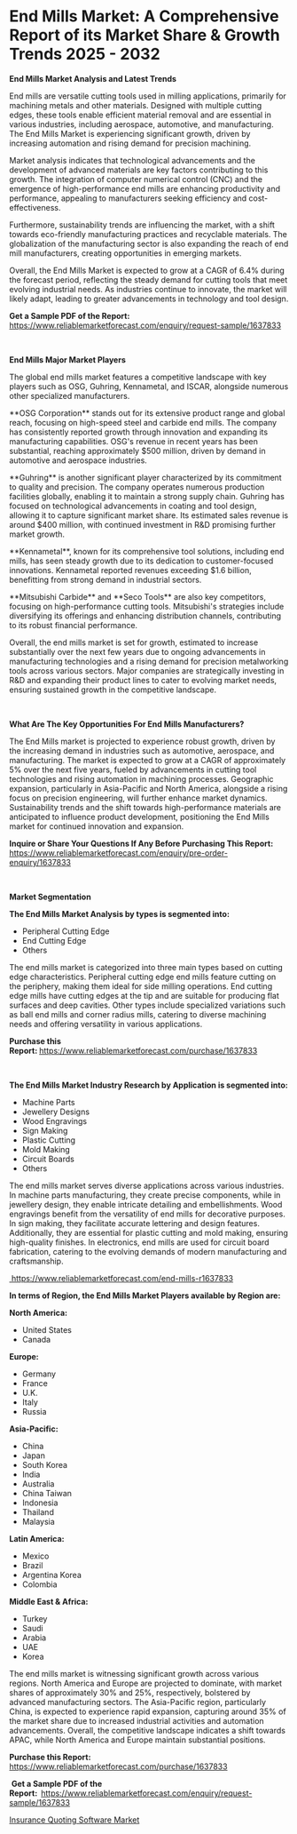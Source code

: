 <p><h1>End Mills Market: A Comprehensive Report of its Market Share & Growth Trends 2025 - 2032</h1></p><p><strong>End Mills Market Analysis and Latest Trends</strong></p>
<p><p>End mills are versatile cutting tools used in milling applications, primarily for machining metals and other materials. Designed with multiple cutting edges, these tools enable efficient material removal and are essential in various industries, including aerospace, automotive, and manufacturing. The End Mills Market is experiencing significant growth, driven by increasing automation and rising demand for precision machining.</p><p>Market analysis indicates that technological advancements and the development of advanced materials are key factors contributing to this growth. The integration of computer numerical control (CNC) and the emergence of high-performance end mills are enhancing productivity and performance, appealing to manufacturers seeking efficiency and cost-effectiveness.</p><p>Furthermore, sustainability trends are influencing the market, with a shift towards eco-friendly manufacturing practices and recyclable materials. The globalization of the manufacturing sector is also expanding the reach of end mill manufacturers, creating opportunities in emerging markets.</p><p>Overall, the End Mills Market is expected to grow at a CAGR of 6.4% during the forecast period, reflecting the steady demand for cutting tools that meet evolving industrial needs. As industries continue to innovate, the market will likely adapt, leading to greater advancements in technology and tool design.</p></p>
<p><strong>Get a Sample PDF of the Report:&nbsp;</strong> <a href="https://www.reliablemarketforecast.com/enquiry/request-sample/1637833?utm_campaign=2277&utm_medium=2&utm_source=Github&utm_content=ia&utm_term=07032025&utm_id=end-mills">https://www.reliablemarketforecast.com/enquiry/request-sample/1637833</a></p>
<p>&nbsp;</p>
<p><strong>End Mills Major Market Players</strong></p>
<p><p>The global end mills market features a competitive landscape with key players such as OSG, Guhring, Kennametal, and ISCAR, alongside numerous other specialized manufacturers. </p><p>**OSG Corporation** stands out for its extensive product range and global reach, focusing on high-speed steel and carbide end mills. The company has consistently reported growth through innovation and expanding its manufacturing capabilities. OSG's revenue in recent years has been substantial, reaching approximately $500 million, driven by demand in automotive and aerospace industries.</p><p>**Guhring** is another significant player characterized by its commitment to quality and precision. The company operates numerous production facilities globally, enabling it to maintain a strong supply chain. Guhring has focused on technological advancements in coating and tool design, allowing it to capture significant market share. Its estimated sales revenue is around $400 million, with continued investment in R&D promising further market growth.</p><p>**Kennametal**, known for its comprehensive tool solutions, including end mills, has seen steady growth due to its dedication to customer-focused innovations. Kennametal reported revenues exceeding $1.6 billion, benefitting from strong demand in industrial sectors.</p><p>**Mitsubishi Carbide** and **Seco Tools** are also key competitors, focusing on high-performance cutting tools. Mitsubishi's strategies include diversifying its offerings and enhancing distribution channels, contributing to its robust financial performance.</p><p>Overall, the end mills market is set for growth, estimated to increase substantially over the next few years due to ongoing advancements in manufacturing technologies and a rising demand for precision metalworking tools across various sectors. Major companies are strategically investing in R&D and expanding their product lines to cater to evolving market needs, ensuring sustained growth in the competitive landscape.</p></p>
<p>&nbsp;</p>
<p><strong>What Are The Key Opportunities For End Mills Manufacturers?</strong></p>
<p><p>The End Mills market is projected to experience robust growth, driven by the increasing demand in industries such as automotive, aerospace, and manufacturing. The market is expected to grow at a CAGR of approximately 5% over the next five years, fueled by advancements in cutting tool technologies and rising automation in machining processes. Geographic expansion, particularly in Asia-Pacific and North America, alongside a rising focus on precision engineering, will further enhance market dynamics. Sustainability trends and the shift towards high-performance materials are anticipated to influence product development, positioning the End Mills market for continued innovation and expansion.</p></p>
<p><strong>Inquire or Share Your Questions If Any Before Purchasing This Report:</strong> <a href="https://www.reliablemarketforecast.com/enquiry/pre-order-enquiry/1637833?utm_campaign=2277&utm_medium=2&utm_source=Github&utm_content=ia&utm_term=07032025&utm_id=end-mills">https://www.reliablemarketforecast.com/enquiry/pre-order-enquiry/1637833</a></p>
<p>&nbsp;</p>
<p><strong>Market Segmentation</strong></p>
<p><strong>The End Mills Market Analysis by types is segmented into:</strong></p>
<p><ul><li>Peripheral Cutting Edge</li><li>End Cutting Edge</li><li>Others</li></ul></p>
<p><p>The end mills market is categorized into three main types based on cutting edge characteristics. Peripheral cutting edge end mills feature cutting on the periphery, making them ideal for side milling operations. End cutting edge mills have cutting edges at the tip and are suitable for producing flat surfaces and deep cavities. Other types include specialized variations such as ball end mills and corner radius mills, catering to diverse machining needs and offering versatility in various applications.</p></p>
<p><strong>Purchase this Report:&nbsp;</strong><a href="https://www.reliablemarketforecast.com/purchase/1637833?utm_campaign=2277&utm_medium=2&utm_source=Github&utm_content=ia&utm_term=07032025&utm_id=end-mills">https://www.reliablemarketforecast.com/purchase/1637833</a></p>
<p>&nbsp;</p>
<p><strong>The End Mills Market Industry Research by Application is segmented into:</strong></p>
<p><ul><li>Machine Parts</li><li>Jewellery Designs</li><li>Wood Engravings</li><li>Sign Making</li><li>Plastic Cutting</li><li>Mold Making</li><li>Circuit Boards</li><li>Others</li></ul></p>
<p><p>The end mills market serves diverse applications across various industries. In machine parts manufacturing, they create precise components, while in jewellery design, they enable intricate detailing and embellishments. Wood engravings benefit from the versatility of end mills for decorative purposes. In sign making, they facilitate accurate lettering and design features. Additionally, they are essential for plastic cutting and mold making, ensuring high-quality finishes. In electronics, end mills are used for circuit board fabrication, catering to the evolving demands of modern manufacturing and craftsmanship.</p></p>
<p><a href="https://www.reliablemarketforecast.com/end-mills-r1637833?utm_campaign=2277&utm_medium=2&utm_source=Github&utm_content=ia&utm_term=07032025&utm_id=end-mills">&nbsp;https://www.reliablemarketforecast.com/end-mills-r1637833</a></p>
<p><strong>In terms of Region, the End Mills Market Players available by Region are:</strong></p>
<p>
    <p> <strong> North America: </strong>
        <ul>
            <li>United States</li>
            <li>Canada</li>
        </ul>
        </p> 
    <p> <strong> Europe: </strong>
        <ul>
            <li>Germany</li>
            <li>France</li>
            <li>U.K.</li>
            <li>Italy</li>
            <li>Russia</li>
        </ul>
        </p> 
    <p> <strong> Asia-Pacific: </strong>
        <ul>
            <li>China</li>
            <li>Japan</li>
            <li>South Korea</li>
            <li>India</li>
            <li>Australia</li>
            <li>China Taiwan</li>
            <li>Indonesia</li>
            <li>Thailand</li>
            <li>Malaysia</li>
        </ul>
        </p> 
    <p> <strong> Latin America: </strong>
        <ul>
            <li>Mexico</li>
            <li>Brazil</li>
            <li>Argentina Korea</li>
            <li>Colombia</li>
        </ul>
        </p> 
    <p> <strong> Middle East & Africa: </strong>
        <ul>
            <li>Turkey</li>
            <li>Saudi</li>
            <li>Arabia</li>
            <li>UAE</li>
            <li>Korea</li>
        </ul>
    </p>
    </p>
<p><p>The end mills market is witnessing significant growth across various regions. North America and Europe are projected to dominate, with market shares of approximately 30% and 25%, respectively, bolstered by advanced manufacturing sectors. The Asia-Pacific region, particularly China, is expected to experience rapid expansion, capturing around 35% of the market share due to increased industrial activities and automation advancements. Overall, the competitive landscape indicates a shift towards APAC, while North America and Europe maintain substantial positions.</p></p>
<p><strong>Purchase this Report: </strong><a href="https://www.reliablemarketforecast.com/purchase/1637833?utm_campaign=2277&utm_medium=2&utm_source=Github&utm_content=ia&utm_term=07032025&utm_id=end-mills">https://www.reliablemarketforecast.com/purchase/1637833</a></p>
<p>&nbsp;<strong>Get a Sample PDF of the Report:&nbsp;&nbsp;</strong><a href="https://www.reliablemarketforecast.com/enquiry/request-sample/1637833?utm_campaign=2277&utm_medium=2&utm_source=Github&utm_content=ia&utm_term=07032025&utm_id=end-mills">https://www.reliablemarketforecast.com/enquiry/request-sample/1637833</a></p>
<p><strong></strong></p>
<p><p><a href="https://github.com/DixieGrimes/Market-Research-Report-List-1/blob/main/insurance-quoting-software-market.md?utm_campaign=2277&utm_medium=2&utm_source=Github&utm_content=ia&utm_term=07032025&utm_id=end-mills">Insurance Quoting Software Market</a></p></p>